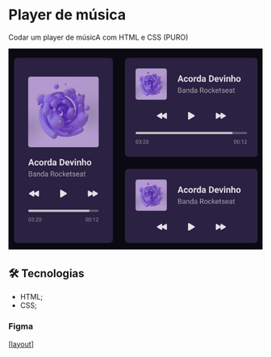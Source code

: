 # Player de música

Codar um player de músicA com HTML e CSS (PURO)

![Projeto "Music Player"](./assets/CAPA.png)

## 🛠️ Tecnologias
- HTML;
- CSS;

### Figma
[[layout](https://www.figma.com/community/file/1195050524500542670/player-de-musica-desafio-01)]